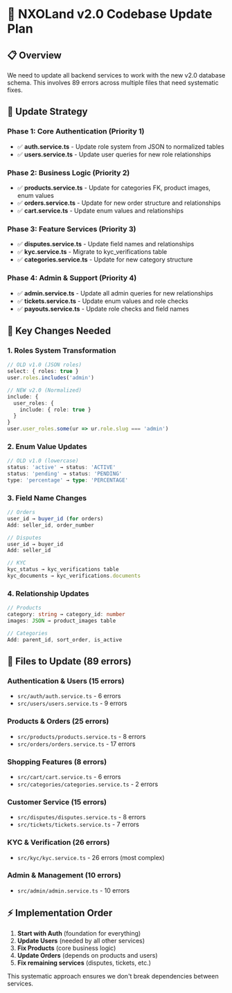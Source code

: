 # 🔄 NXOLand v2.0 Codebase Update Plan

## 📋 Overview
We need to update all backend services to work with the new v2.0 database schema. This involves 89 errors across multiple files that need systematic fixes.

## 🎯 Update Strategy

### **Phase 1: Core Authentication (Priority 1)**
- ✅ **auth.service.ts** - Update role system from JSON to normalized tables
- ✅ **users.service.ts** - Update user queries for new role relationships

### **Phase 2: Business Logic (Priority 2)** 
- ✅ **products.service.ts** - Update for categories FK, product images, enum values
- ✅ **orders.service.ts** - Update for new order structure and relationships
- ✅ **cart.service.ts** - Update enum values and relationships

### **Phase 3: Feature Services (Priority 3)**
- ✅ **disputes.service.ts** - Update field names and relationships  
- ✅ **kyc.service.ts** - Migrate to kyc_verifications table
- ✅ **categories.service.ts** - Update for new category structure

### **Phase 4: Admin & Support (Priority 4)**
- ✅ **admin.service.ts** - Update all admin queries for new relationships
- ✅ **tickets.service.ts** - Update enum values and role checks
- ✅ **payouts.service.ts** - Update role checks and field names

## 🔧 Key Changes Needed

### **1. Roles System Transformation**
```typescript
// OLD v1.0 (JSON roles)
select: { roles: true }
user.roles.includes('admin')

// NEW v2.0 (Normalized)
include: { 
  user_roles: { 
    include: { role: true } 
  } 
}
user.user_roles.some(ur => ur.role.slug === 'admin')
```

### **2. Enum Value Updates**
```typescript
// OLD v1.0 (lowercase)
status: 'active' → status: 'ACTIVE'
status: 'pending' → status: 'PENDING' 
type: 'percentage' → type: 'PERCENTAGE'
```

### **3. Field Name Changes**
```typescript
// Orders
user_id → buyer_id (for orders)
Add: seller_id, order_number

// Disputes  
user_id → buyer_id
Add: seller_id

// KYC
kyc_status → kyc_verifications table
kyc_documents → kyc_verifications.documents
```

### **4. Relationship Updates**
```typescript
// Products
category: string → category_id: number
images: JSON → product_images table

// Categories
Add: parent_id, sort_order, is_active
```

## 📁 Files to Update (89 errors)

### **Authentication & Users (15 errors)**
- `src/auth/auth.service.ts` - 6 errors
- `src/users/users.service.ts` - 9 errors

### **Products & Orders (25 errors)**  
- `src/products/products.service.ts` - 8 errors
- `src/orders/orders.service.ts` - 17 errors

### **Shopping Features (8 errors)**
- `src/cart/cart.service.ts` - 6 errors
- `src/categories/categories.service.ts` - 2 errors

### **Customer Service (15 errors)**
- `src/disputes/disputes.service.ts` - 8 errors
- `src/tickets/tickets.service.ts` - 7 errors

### **KYC & Verification (26 errors)**
- `src/kyc/kyc.service.ts` - 26 errors (most complex)

### **Admin & Management (10 errors)**
- `src/admin/admin.service.ts` - 10 errors

## ⚡ Implementation Order

1. **Start with Auth** (foundation for everything)
2. **Update Users** (needed by all other services)
3. **Fix Products** (core business logic)
4. **Update Orders** (depends on products and users)
5. **Fix remaining services** (disputes, tickets, etc.)

This systematic approach ensures we don't break dependencies between services.
